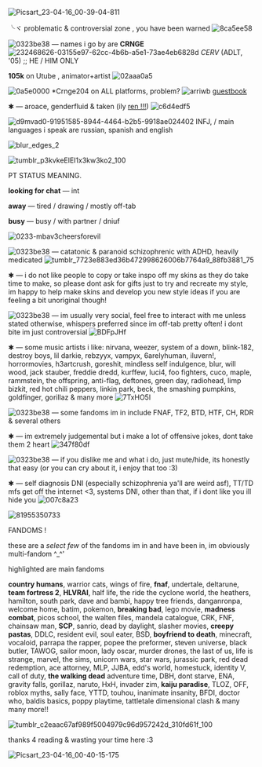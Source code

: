 ![Picsart_23-04-16_00-39-04-811](https://user-images.githubusercontent.com/129624783/233168433-df2d629e-0880-478a-870a-37214029e0eb.png)



╰ヾ problematic & controversial zone , you have been warned ![8ca5ee58](https://user-images.githubusercontent.com/129624783/233168673-db8b20c6-9669-4866-b5f1-3ef3d06d08c2.gif)




⁠![0323be38](https://user-images.githubusercontent.com/129624783/233168790-fc603df2-7471-44a9-a939-f61bf672391b.gif)
 — names i go by are **CRNGE** ![232468626-03155e97-62cc-4b6b-a5e1-73ae4eb6828d](https://user-images.githubusercontent.com/129624783/233169758-292e306c-125b-436b-ba34-70acc7b71b54.gif)
 *CERV* (ADLT, '05) ;; HE / HIM ONLY



**105k** on Utube , animator+artist ![02aaa0a5](https://user-images.githubusercontent.com/129624783/233168753-53511266-1b2a-43bd-a2e7-e34590978c0c.gif)



![0a5e0000](https://user-images.githubusercontent.com/129624783/233169924-263e6a02-f407-4d21-893e-f474c37ede84.gif)
 *Crnge204 on ALL platforms, problem? ![arriwb](https://user-images.githubusercontent.com/129624783/233509458-4c24fe79-f22e-4a60-8b63-39780ad53b58.png) [guestbook](https://crnge204.123guestbook.com/)




✱ — aroace, genderfluid & taken (ily [ren !!!](https://github.com/crnge204fan)) ![c6d4edf5](https://user-images.githubusercontent.com/129624783/233169485-162bc415-ec22-4550-821d-b1e995efbdec.gif)


 


 ![d9mvad0-91951585-8944-4464-b2b5-9918ae024402](https://user-images.githubusercontent.com/129624783/233170032-3dada4a8-a8e0-4131-8318-4ff771e6304e.png)
INFJ, / main languages i speak are russian, spanish and english



![blur_edges_2](https://user-images.githubusercontent.com/129624783/233169039-2337d9f6-47c4-4e56-90e3-07a57c821924.png)



![tumblr_p3kvkeElEI1x3kw3ko2_100](https://user-images.githubusercontent.com/129624783/233169261-98715879-e394-444d-86bd-e80f03360a53.gif)







PT STATUS MEANING. 




**looking for chat** —  int

**away** — tired / drawing / mostly off-tab

**busy** — busy / with partner / dniuf



![0233-mbav3cheersforevil](https://user-images.githubusercontent.com/129624783/233170151-9ff83fac-1a1f-4fff-9e8d-89995d965054.gif)






![0323be38](https://user-images.githubusercontent.com/129624783/233170367-868458d5-322e-4820-9501-7654f12a463c.gif) — catatonic & paranoid schizophrenic with ADHD, heavily medicated ![tumblr_7723e883ed36b472998626006b7764a9_88fb3881_75](https://user-images.githubusercontent.com/129624783/233171307-d56f3a97-ef9f-41c3-942c-9f5707a6d5ef.gif)



       
✱ — i do not like people to copy or take inspo off my skins as they do take time to make, so please dont ask for gifts just to try and recreate my style, im happy to help make skins and develop you new style ideas if you are feeling a bit unoriginal though! 

  

![0323be38](https://user-images.githubusercontent.com/129624783/233170367-868458d5-322e-4820-9501-7654f12a463c.gif) — im usually very social, feel free to interact with me unless stated otherwise, whispers preferred since im off-tab pretty often! i dont bite im just controversial ![BDFpJHf](https://user-images.githubusercontent.com/129624783/233171160-7e12b752-929b-470c-bcc5-55a6a1fece8e.gif)




✱ — some music artists i like: nirvana, weezer, system of a down, blink-182, destroy boys, lil darkie, rebzyyx, vampyx, 6arelyhuman, iluvern!, horrormovies, h3artcrush, goreshit, mindless self indulgence, blur, will wood, jack stauber, freddie dredd, kurffew, luci4, foo fighters, cuco, maple, rammstein, the offspring, anti-flag, deftones, green day, radiohead, limp bizkit, red hot chili peppers, linkin park, beck, the smashing pumpkins, goldfinger, gorillaz & many more ![7TxHO5l](https://user-images.githubusercontent.com/129624783/233171119-b5e47b50-c9b6-4330-8ea8-849fef6db76e.gif)




![0323be38](https://user-images.githubusercontent.com/129624783/233170367-868458d5-322e-4820-9501-7654f12a463c.gif) — some fandoms im in include FNAF, TF2, BTD, HTF, CH, RDR & several others  



✱ — im extremely judgemental but i make a lot of offensive jokes, dont take them 2 heart ![347f80df](https://user-images.githubusercontent.com/129624783/233170861-49e5b2ad-acb8-4394-8fa7-a94e40cb3392.gif)



![0323be38](https://user-images.githubusercontent.com/129624783/233170367-868458d5-322e-4820-9501-7654f12a463c.gif) — if you dislike me and what i do, just mute/hide, its honestly that easy (or you can cry about it, i enjoy that too :3) 



✱ — self diagnosis DNI (especially schizophrenia ya'll are weird asf), TT/TD mfs get off the internet <3, systems DNI, other than that, if i dont like you ill hide you ![007c8a23](https://user-images.githubusercontent.com/129624783/233171074-a3d734db-face-40dd-b828-d88abfb79d37.png)




![81955350733](https://user-images.githubusercontent.com/129624783/233171382-69019c28-fa25-4ff9-9f2d-17dac7db4aff.png)


FANDOMS ! 

these are a *select few* of the fandoms im in and have been in, im obviously multi-fandom ^_^'

highlighted are main fandoms 

**country humans**, warrior cats, wings of fire, **fnaf**, undertale, deltarune, **team fortress 2**, **HLVRAI**, half life, the ride the cyclone world, the heathers, hamilton, south park, dave and bambi, happy tree friends, danganronpa, welcome home, batim, pokemon, **breaking bad**, lego movie, **madness combat**, picos school, the walten files, mandela catalogue, CRK, FNF, chainsaw man, **SCP**, sanrio, dead by daylight, slasher movies, **creepy pastas**, DDLC, resident evil, soul eater, BSD, **boyfriend to death**, minecraft, vocaloid, parrapa the rapper, popee the preformer, steven universe, black butler, TAWOG, sailor moon, lady oscar, murder drones, the last of us, life is strange, marvel, the sims, unicorn wars, star wars, jurassic park, red dead redemption, ace attorney, MLP, JJBA, edd's world, homestuck, identity V, call of duty, **the walking dead** adventure time, DBH, dont starve, ENA, gravity falls, gorillaz, naruto, HxH, invader zim, **kaiju paradise**, TLOZ, OFF, roblox myths, sally face, YTTD, touhou, inanimate insanity, BFDI, doctor who, baldis basics, poppy playtime, tattletale dimensional clash & many many more!!


![tumblr_c2eaac67af989f5004979c96d957242d_310fd61f_100](https://user-images.githubusercontent.com/129624783/233723590-1bd85746-8cbd-4720-b8dd-92612c170a78.png)


thanks 4 reading & wasting your time here :3



![Picsart_23-04-16_00-40-15-175](https://user-images.githubusercontent.com/129624783/233171526-e0379c99-2e8e-457d-87eb-707feef7579a.png)





































